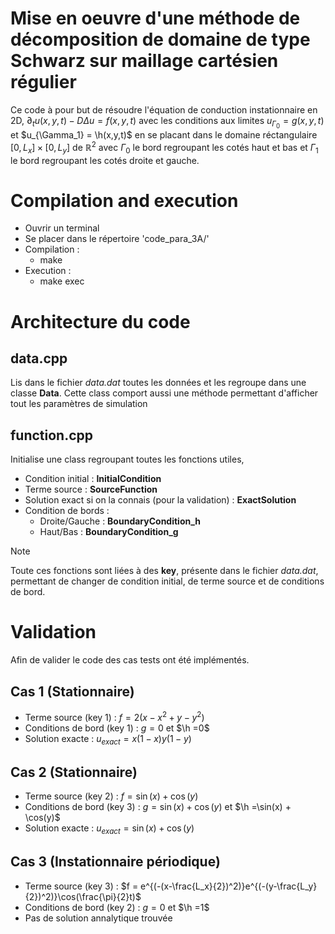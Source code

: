 # Mise en oeuvre d'une méthode de décomposition de domaine de type Schwarz sur maillage cartésien régulier

Ce code à pour but de résoudre l'équation de conduction instationnaire en 2D, $\partial_t u(x,y,t) - D\Delta u = f(x,y,t)$ avec les conditions aux limites $u_{\Gamma_0} = g(x,y,t)$ et $u_{\Gamma_1} = \h(x,y,t)$ en se placant dans le domaine réctangulaire $[0, L_x ] \times [0, L_y ]$ de $\mathbb{R}^2$ avec $\Gamma_0$ le bord regroupant les cotés haut et bas et $\Gamma_1$ le bord regroupant les cotés droite et gauche.

# Compilation and execution

 - Ouvrir un terminal
 - Se placer dans le répertoire 'code_para_3A/'
 -  Compilation :
    - make
 - Execution : 
    - make exec

# Architecture du code

## data.cpp

Lis dans le fichier _data.dat_ toutes les données et les regroupe dans une classe __Data__.
Cette class comport aussi une méthode permettant d'afficher tout les paramètres de simulation

## function.cpp

Initialise une class regroupant toutes les fonctions utiles,

 - Condition initial :  __InitialCondition__
 - Terme source : __SourceFunction__
 - Solution exact si on la connais (pour la validation) : __ExactSolution__
 - Condition de bords : 
    - Droite/Gauche : __BoundaryCondition_h__
    - Haut/Bas : __BoundaryCondition_g__

> [!NOTE]
> Toute ces fonctions sont liées à des __key__, présente dans le fichier _data.dat_, permettant de changer de condition initial, de terme source et de conditions de bord.


# Validation

Afin de valider le code des cas tests ont été implémentés. 

## Cas 1 (Stationnaire)

 - Terme source (key 1) : $f = 2(x-x^2 + y-y^2)$ 
 - Conditions de bord (key 1) : $g=0$ et $\h =0$
 - Solution exacte : $u_{exact} = x(1-x)y(1-y)$

## Cas 2 (Stationnaire)

 - Terme source (key 2) : $f = \sin(x) + \cos(y)$ 
 - Conditions de bord (key 3) : $g=\sin(x) + \cos(y)$ et $\h =\sin(x) + \cos(y)$
 - Solution exacte : $u_{exact} = \sin(x) + \cos(y)$

## Cas 3 (Instationnaire périodique)

 - Terme source (key 3) : $f = e^{(-(x-\frac{L_x}{2})^2)}e^{(-(y-\frac{L_y}{2})^2)}\cos(\frac{\pi}{2}t)$ 
 - Conditions de bord (key 2) : $g=0$ et $\h =1$
 - Pas de solution annalytique trouvée